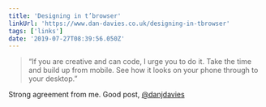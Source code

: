 ```yaml
---
title: 'Designing in t’browser'
linkUrl: 'https://www.dan-davies.co.uk/designing-in-tbrowser'
tags: ['links'] 
date: '2019-07-27T08:39:56.050Z'
---
```

> “If you are creative and can code, I urge you to do it. Take the time and build up from mobile. See how it looks on your phone through to your desktop.”

Strong agreement from me. Good post, [@danjdavies](//twitter.com/danjdavies)